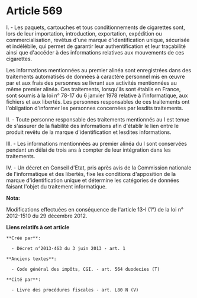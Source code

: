 # Article 569

I. - Les paquets, cartouches et tous conditionnements de cigarettes sont, lors de leur importation, introduction,
exportation, expédition ou commercialisation, revêtus d'une marque d'identification unique, sécurisée et indélébile, qui
permet de garantir leur authentification et leur traçabilité ainsi que d'accéder à des informations relatives aux mouvements
de ces cigarettes. 

Les informations mentionnées au premier alinéa sont enregistrées dans des traitements automatisés de données à caractère
personnel mis en œuvre par et aux frais des personnes se livrant aux activités mentionnées au même premier alinéa. Ces
traitements, lorsqu'ils sont établis en France, sont soumis à la 
loi n° 78-17 du 6 janvier 1978
relative à l'informatique, aux fichiers et aux libertés. Les personnes responsables de ces traitements ont l'obligation
d'informer les personnes concernées par lesdits traitements. 

II. - Toute personne responsable des traitements mentionnés au I est tenue de s'assurer de la fiabilité des informations afin
d'établir le lien entre le produit revêtu de la marque d'identification et lesdites informations. 

III. - Les informations mentionnées au premier alinéa du I sont conservées pendant un délai de trois ans à compter de leur
intégration dans les traitements. 

IV. - Un décret en Conseil d'Etat, pris après avis de la Commission nationale de l'informatique et des libertés, fixe les
conditions d'apposition de la marque d'identification unique et détermine les catégories de données faisant l'objet du
traitement informatique.

**Nota:**

Modifications effectuées en conséquence de l'article 13-I (1°) de la loi n° 2012-1510 du 29 décembre 2012.

**Liens relatifs à cet article**

	**Créé par**:

	  - Décret n°2013-463 du 3 juin 2013 - art. 1

	**Anciens textes**:

	  - Code général des impôts, CGI. - art. 564 duodecies (T)

	**Cité par**:

	  - Livre des procédures fiscales - art. L80 N (V)
